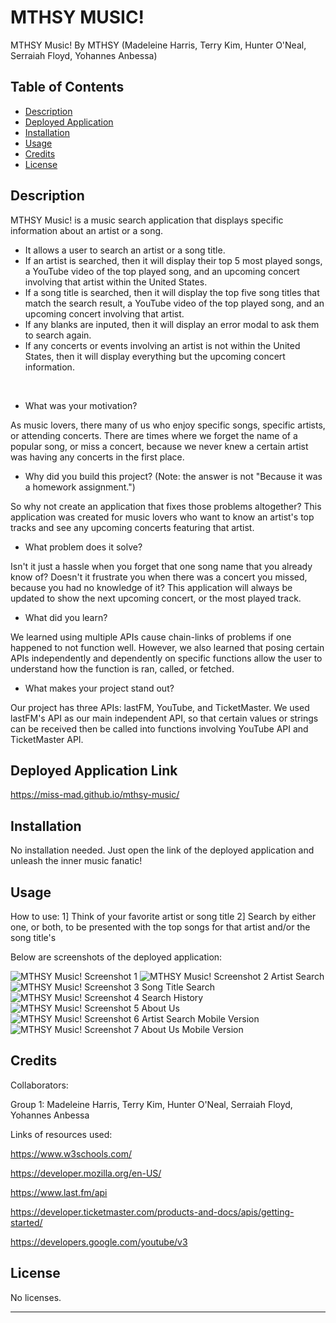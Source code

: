 # MTHSY MUSIC!
MTHSY Music! By MTHSY (Madeleine Harris, Terry Kim, Hunter O'Neal, Serraiah Floyd, Yohannes Anbessa)

## Table of Contents

- [Description](#description)
- [Deployed Application](#deployed-application)
- [Installation](#installation)
- [Usage](#usage)
- [Credits](#credits)
- [License](#license)

## Description

MTHSY Music! is a music search application that displays specific information about an artist or a song. 

- It allows a user to search an artist or a song title. 
- If an artist is searched, then it will display their top 5 most played songs, a YouTube video of the top played song, and an upcoming concert involving that artist within the United States.
- If a song title is searched, then it will display the top five song titles that match the search result, a YouTube video of the top played song, and an upcoming concert involving that artist.
- If any blanks are inputed, then it will display an error modal to ask them to search again.
- If any concerts or events involving an artist is not within the United States, then it will display everything but the upcoming concert information.

<br>

- What was your motivation?

As music lovers, there many of us who enjoy specific songs, specific artists, or attending concerts. There are times where we forget the name of a popular song, or miss a concert, because we never knew a certain artist was having any concerts in the first place. 

- Why did you build this project? (Note: the answer is not "Because it was a homework assignment.")

So why not create an application that fixes those problems altogether? This application was created for music lovers who want to know an artist's top tracks and see any upcoming concerts featuring that artist.

- What problem does it solve?

Isn't it just a hassle when you forget that one song name that you already know of? Doesn't it frustrate you when there was a concert you missed, because you had no knowledge of it? 
This application will always be updated to show the next upcoming concert, or the most played track.

- What did you learn?

We learned using multiple APIs cause chain-links of problems if one happened to not function well. However, we also learned that posing certain APIs independently and dependently on specific functions allow the user to understand how the function is ran, called, or fetched. 

- What makes your project stand out?

Our project has three APIs: lastFM, YouTube, and TicketMaster.
We used lastFM's API as our main independent API, so that certain values or strings can be received then be called into functions involving YouTube API and TicketMaster API.

## Deployed Application Link

https://miss-mad.github.io/mthsy-music/

## Installation

No installation needed. Just open the link of the deployed application and unleash the inner music fanatic!

## Usage

How to use:
1] Think of your favorite artist or song title
2] Search by either one, or both, to be presented with the top songs for that artist and/or the song title's

Below are screenshots of the deployed application:

![MTHSY Music! Screenshot 1](./assets/images/mthsy_music_final_screenshot1.JPG)
![MTHSY Music! Screenshot 2 Artist Search](./assets/images/mthsy_music_final_screenshot2.JPG)
![MTHSY Music! Screenshot 3 Song Title Search](./assets/images/mthsy_music_final_screenshot3.JPG)
![MTHSY Music! Screenshot 4 Search History](./assets/images/mthsy_music_final_screenshot4.JPG)
![MTHSY Music! Screenshot 5 About Us](./assets/images/mthsy_music_final_screenshot5.JPG)
![MTHSY Music! Screenshot 6 Artist Search Mobile Version](./assets/images/mthsy_music_final_screenshot6.JPG)
![MTHSY Music! Screenshot 7 About Us Mobile Version](./assets/images/mthsy_music_final_screenshot7.png)

## Credits

Collaborators:

Group 1:
 Madeleine Harris, Terry Kim, Hunter O'Neal, Serraiah Floyd, Yohannes Anbessa

Links of resources used:

https://www.w3schools.com/

https://developer.mozilla.org/en-US/

https://www.last.fm/api

https://developer.ticketmaster.com/products-and-docs/apis/getting-started/

https://developers.google.com/youtube/v3

## License

No licenses.

---